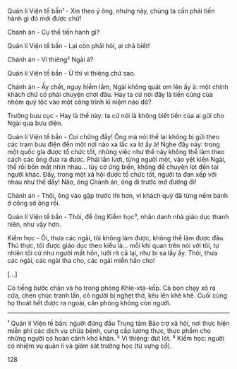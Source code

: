 Quản lí Viện tế bần¹ - Xin theo ý ông, nhưng này, chúng ta cần phải tiến hành gì đó mới được chứ!

Chánh án - Cụ thể tiến hành gì?

Quản lí Viện tế bần - Lại còn phải hỏi, ai chả biết!

Chánh án - Vì thiêng² Ngài à?

Quản lí Viện tế bần - Ừ thì vì thiêng chứ sao.

Chánh án - Ấy chết, nguy hiểm lắm, Ngài không quát om lên ấy à: một chính khách chứ có phải chuyện chơi đâu. Hay ta cứ nói đây là tiền cúng của nhóm quý tộc vào một công trình kỉ niệm nào đó?

Trưởng bưu cục - Hay là thế này: ta cứ nói là không biết tiền của ai gửi cho Ngài qua bưu điện.

Quản lí Viện tế bần - Coi chừng đấy! Ông mà nói thế lại không bị gửi theo các trạm bưu điện đến một nơi nào xa lắc xa lơ ấy à! Nghe đây này: trong một quốc gia được tổ chức tốt, những việc như thế này không thể làm theo cách các ông đưa ra được. Phải lần lượt, từng người một, vào yết kiến Ngài, thế rồi bốn mắt nhìn nhau... tùy cơ ứng biến, không để chuyện lọt đến tai người khác. Đấy, trong một xã hội được tổ chức tốt, người ta đan xếp với nhau như thế đấy! Nào, ông Chánh án, ông đi trước mở đường đi!

Chánh án - Thôi, ông vào gặp trước thì hơn, vì khách quý đã từng nếm bánh ở công sở ông rồi.

Quản lí Viện tế bần - Thôi, để ông Kiểm học³, nhân danh nhà giáo dục thanh niên, như vậy hơn.

Kiểm học - Ôi, thưa các ngài, tôi không làm được, không thể làm được đâu. Thú thực, tôi được giáo dục theo kiểu là... mỗi khi quan trên nói với tôi, tự nhiên tôi cứ như người mất hồn, lưỡi rít cả lại, như bị sa lầy ấy. Thôi, thưa các ngài, các ngài tha cho, các ngài miễn hẳn cho!

[...]

Có tiếng bước chân và ho trong phòng Khle-xta-kốp. Cả bọn chạy xô ra cửa, chen chúc tranh lấn, có người bị nghẹt thở, kêu lên khẽ khẽ. Cuối cùng họ thoát hết được ra ngoài, căn phòng không còn người.

---

¹ Quản lí Viện tế bần: người đứng đầu Trung tâm Bảo trợ xã hội, nơi thực hiện miễn phí các dịch vụ chữa bệnh, cung cấp lương thực, thực phẩm cho những người có hoàn cảnh khó khăn.
² Vì thiêng: đút lót.
³ Kiểm học: người có nhiệm vụ quản lí và giám sát trường học (từ vựng cổ).

128